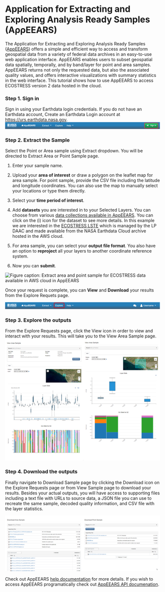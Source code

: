 
# Application for Extracting and Exploring Analysis Ready Samples (AρρEEARS)


The Application for Extracting and Exploring Analysis Ready Samples ([AppEEARS](https://appeears.earthdatacloud.nasa.gov/)) offers a simple and efficient way to access and transform geospatial data from a variety of federal data archives in an easy-to-use web application interface. AppEEARS enables users to subset geospatial data spatially, temporally, and by band/layer for point and area samples. AppEEARS returns not only the requested data, but also the associated quality values, and offers interactive visualizations with summary statistics in the web interface. This tutorial shows how to use AppEEARS to access ECOSTRESS version 2 data hosted in the cloud.

### Step 1. Sign in 

Sign in using your Earthdata login credentials. If you do not have an Earthdata account, Create an Earthdata Login account at https://urs.earthdata.nasa.gov.  
![*Figure caption: AppEEARS Sign In*](../img/AppEEARS_signIn.png)

### Step 2. Extract the Sample 

Select the Point or Area sample using Extract dropdown. You will be directed to Extract Area or Point Sample page.  
1. Enter your sample name.   
2. Upload your **area of interest** or draw a polygon on the leaflet map for area sample. For point sample, provide the CSV file including the latitude  and longitude coordinates. You can also use the map to manually select your locations or type them directly.   
3. Select your **time period of interest**.  
4. Add **datasets** you are interested in to your Selected Layers. You can choose from various [data collections available in AppEEARS](https://appeears.earthdatacloud.nasa.gov/products). You can click on the (i) icon for the dataset to see more details.
In this example we are interested in the [ECOSTRESS LSTE](https://doi.org/10.5067/ECOSTRESS/ECO_L2_LSTE.002) which is managed by the LP DAAC and made available from the NASA Earthdata Cloud archive hosted in the AWS cloud.
   
5. For area sample, you can select your **output file format**. You also have an option to **reproject** all your layers to another coordinate reference system.   
6. Now you can **submit**.   

![*Figure caption: Extract area and point sample for ECOSTRESS data available in AWS cloud in AppEEARS*](../img/AppEEARS_point&area.png) 

Once your request is complete, you can **View** and **Download** your results from the Explore Requets page. 

![*Figure caption: Refine search*](../img/AppEEARS_Explore.png)

### Step 3. Explore the outputs
From the Explore Requests page, click the View icon in order to view and interact with your results. This will take you to the View Area Sample page.
![*Figure caption: View Sample Results*](../img/AppEEARS_viewSample.png)


### Step 4. Download the outputs  

Finally navigate to Download Sample page by clicking the Download icon on the Explore Requests page or from View Sample page to download your results. Besides your actual outputs, you will have access to supporting files including a text file with URLs to source data, a JSON file you can use to recreate the same sample, decoded quality information, and CSV file with the layer statistics.

![*Figure caption: Download Sample Results*](../img/AppEEARS_downloadSample.png)


Check out AppEEARS [help documentation](https://appeears.earthdatacloud.nasa.gov/help) for more details. If you wish to access AppEEARS programatically check out [AppEEARS API documenation](https://appeears.earthdatacloud.nasa.gov/api/). 
